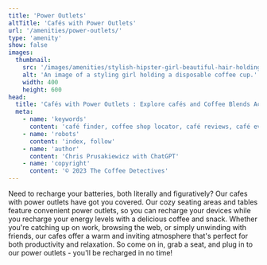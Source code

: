 ```yaml
---
title: 'Power Outlets'
altTitle: 'Cafés with Power Outlets'
url: '/amenities/power-outlets/'
type: 'amenity'
show: false
images:
  thumbnail:
    src: '/images/amenities/stylish-hipster-girl-beautiful-hair-holding-coffee-cup-c-city-street-background-flowers-gorgeous-happy-young-woman-130017816.jpeg'
    alt: 'An image of a styling girl holding a disposable coffee cup.'
    width: 400
    height: 600
head:
  title: 'Cafés with Power Outlets : Explore cafés and Coffee Blends Across Tyne & Wear'
  meta:
    - name: 'keywords'
      content: 'café finder, coffee shop locator, café reviews, café events, café news, speciality coffee, café blog, coffee culture'
    - name: 'robots'
      content: 'index, follow'
    - name: 'author'
      content: 'Chris Prusakiewicz with ChatGPT'
    - name: 'copyright'
      content: '© 2023 The Coffee Detectives'
---
```


<p>Need to recharge your batteries, both literally and figuratively? Our cafes with power outlets have got you covered. Our cozy seating areas and tables feature convenient power outlets, so you can recharge your devices while you recharge your energy levels with a delicious coffee and snack. Whether you're catching up on work, browsing the web, or simply unwinding with friends, our cafes offer a warm and inviting atmosphere that's perfect for both productivity and relaxation. So come on in, grab a seat, and plug in to our power outlets - you'll be recharged in no time!</p>